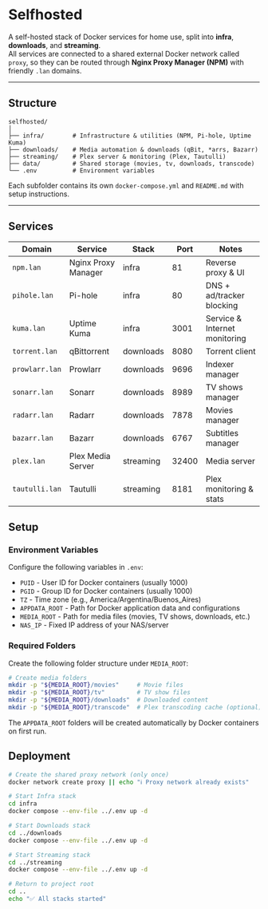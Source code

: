 # Selfhosted

A self-hosted stack of Docker services for home use, split into **infra**, **downloads**, and **streaming**.  
All services are connected to a shared external Docker network called `proxy`, so they can be routed through **Nginx Proxy Manager (NPM)** with friendly `.lan` domains.

---

## Structure

```
selfhosted/
│
├── infra/        # Infrastructure & utilities (NPM, Pi-hole, Uptime Kuma)
├── downloads/    # Media automation & downloads (qBit, *arrs, Bazarr)
├── streaming/    # Plex server & monitoring (Plex, Tautulli)
├── data/         # Shared storage (movies, tv, downloads, transcode)
└── .env          # Environment variables
```

Each subfolder contains its own `docker-compose.yml` and `README.md` with setup instructions.

---

## Services

| Domain         | Service               | Stack      | Port  | Notes                                    |
|----------------|-----------------------|------------|-------|------------------------------------------|
| `npm.lan`      | Nginx Proxy Manager   | infra      | 81    | Reverse proxy & UI                       |
| `pihole.lan`   | Pi-hole               | infra      | 80    | DNS + ad/tracker blocking                |
| `kuma.lan`     | Uptime Kuma           | infra      | 3001  | Service & Internet monitoring            |
| `torrent.lan`  | qBittorrent           | downloads  | 8080  | Torrent client                           |
| `prowlarr.lan` | Prowlarr              | downloads  | 9696  | Indexer manager                          |
| `sonarr.lan`   | Sonarr                | downloads  | 8989  | TV shows manager                         |
| `radarr.lan`   | Radarr                | downloads  | 7878  | Movies manager                           |
| `bazarr.lan`   | Bazarr                | downloads  | 6767  | Subtitles manager                        |
| `plex.lan`     | Plex Media Server     | streaming  | 32400 | Media server                             |
| `tautulli.lan` | Tautulli              | streaming  | 8181  | Plex monitoring & stats                  |

## Setup

### Environment Variables

Configure the following variables in `.env`:

- `PUID` - User ID for Docker containers (usually 1000)
- `PGID` - Group ID for Docker containers (usually 1000)
- `TZ` - Time zone (e.g., America/Argentina/Buenos_Aires)
- `APPDATA_ROOT` - Path for Docker application data and configurations
- `MEDIA_ROOT` - Path for media files (movies, TV shows, downloads, etc.)
- `NAS_IP` - Fixed IP address of your NAS/server

### Required Folders

Create the following folder structure under `MEDIA_ROOT`:

```bash
# Create media folders
mkdir -p "${MEDIA_ROOT}/movies"     # Movie files
mkdir -p "${MEDIA_ROOT}/tv"         # TV show files  
mkdir -p "${MEDIA_ROOT}/downloads"  # Downloaded content
mkdir -p "${MEDIA_ROOT}/transcode"  # Plex transcoding cache (optional)
```

The `APPDATA_ROOT` folders will be created automatically by Docker containers on first run.

## Deployment

```bash
# Create the shared proxy network (only once)
docker network create proxy || echo "ℹ️ Proxy network already exists"

# Start Infra stack
cd infra
docker compose --env-file ../.env up -d

# Start Downloads stack
cd ../downloads
docker compose --env-file ../.env up -d

# Start Streaming stack
cd ../streaming
docker compose --env-file ../.env up -d

# Return to project root
cd ..
echo "✅ All stacks started"
```